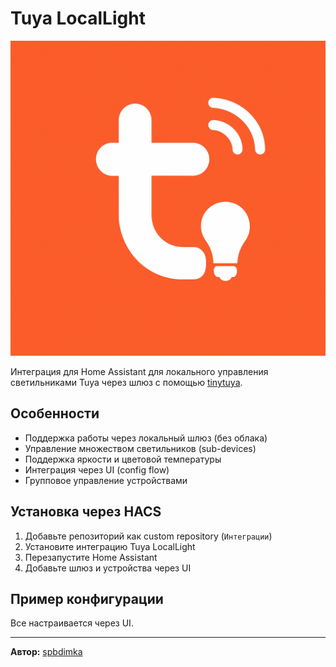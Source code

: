 # Tuya LocalLight

![Tuya LocalLight Logo](https://github.com/spbdimka/tuya_locallight/raw/main/icon.png)

Интеграция для Home Assistant для локального управления светильниками Tuya через шлюз с помощью [tinytuya](https://github.com/jasonacox/tinytuya).

## Особенности

- Поддержка работы через локальный шлюз (без облака)
- Управление множеством светильников (sub-devices)
- Поддержка яркости и цветовой температуры
- Интеграция через UI (config flow)
- Групповое управление устройствами

## Установка через HACS

1. Добавьте репозиторий как custom repository (`Интеграции`)
2. Установите интеграцию Tuya LocalLight
3. Перезапустите Home Assistant
4. Добавьте шлюз и устройства через UI

## Пример конфигурации

Все настраивается через UI.

---

**Автор:** [spbdimka](https://github.com/spbdimka)
    